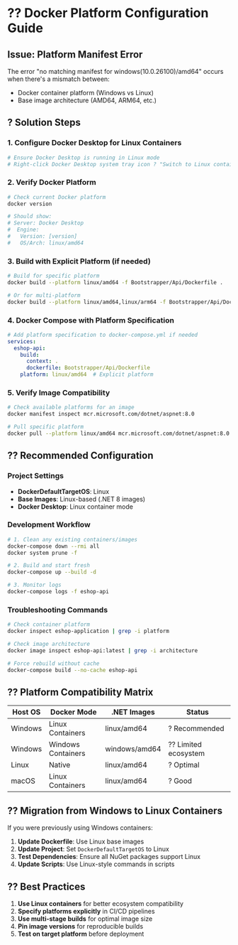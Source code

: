 # ?? Docker Platform Configuration Guide

## Issue: Platform Manifest Error
The error "no matching manifest for windows(10.0.26100)/amd64" occurs when there's a mismatch between:
- Docker container platform (Windows vs Linux)
- Base image architecture (AMD64, ARM64, etc.)

## ? Solution Steps

### 1. **Configure Docker Desktop for Linux Containers**
```powershell
# Ensure Docker Desktop is running in Linux mode
# Right-click Docker Desktop system tray icon ? "Switch to Linux containers"
```

### 2. **Verify Docker Platform**
```bash
# Check current Docker platform
docker version

# Should show:
# Server: Docker Desktop
#  Engine:
#   Version: [version]
#   OS/Arch: linux/amd64
```

### 3. **Build with Explicit Platform (if needed)**
```bash
# Build for specific platform
docker build --platform linux/amd64 -f Bootstrapper/Api/Dockerfile .

# Or for multi-platform
docker build --platform linux/amd64,linux/arm64 -f Bootstrapper/Api/Dockerfile .
```

### 4. **Docker Compose with Platform Specification**
```yaml
# Add platform specification to docker-compose.yml if needed
services:
  eshop-api:
    build:
      context: .
      dockerfile: Bootstrapper/Api/Dockerfile
    platform: linux/amd64  # Explicit platform
```

### 5. **Verify Image Compatibility**
```bash
# Check available platforms for an image
docker manifest inspect mcr.microsoft.com/dotnet/aspnet:8.0

# Pull specific platform
docker pull --platform linux/amd64 mcr.microsoft.com/dotnet/aspnet:8.0
```

## ?? **Recommended Configuration**

### Project Settings
- **DockerDefaultTargetOS**: Linux
- **Base Images**: Linux-based (.NET 8 images)
- **Docker Desktop**: Linux container mode

### Development Workflow
```bash
# 1. Clean any existing containers/images
docker-compose down --rmi all
docker system prune -f

# 2. Build and start fresh
docker-compose up --build -d

# 3. Monitor logs
docker-compose logs -f eshop-api
```

### Troubleshooting Commands
```bash
# Check container platform
docker inspect eshop-application | grep -i platform

# Check image architecture
docker image inspect eshop-api:latest | grep -i architecture

# Force rebuild without cache
docker-compose build --no-cache eshop-api
```

## ?? **Platform Compatibility Matrix**

| Host OS | Docker Mode | .NET Images | Status |
|---------|-------------|-------------|---------|
| Windows | Linux Containers | linux/amd64 | ? Recommended |
| Windows | Windows Containers | windows/amd64 | ?? Limited ecosystem |
| Linux | Native | linux/amd64 | ? Optimal |
| macOS | Linux Containers | linux/amd64 | ? Good |

## ?? **Migration from Windows to Linux Containers**

If you were previously using Windows containers:

1. **Update Dockerfile**: Use Linux base images
2. **Update Project**: Set `DockerDefaultTargetOS` to Linux
3. **Test Dependencies**: Ensure all NuGet packages support Linux
4. **Update Scripts**: Use Linux-style commands in scripts

## ?? **Best Practices**

1. **Use Linux containers** for better ecosystem compatibility
2. **Specify platforms explicitly** in CI/CD pipelines
3. **Use multi-stage builds** for optimal image size
4. **Pin image versions** for reproducible builds
5. **Test on target platform** before deployment